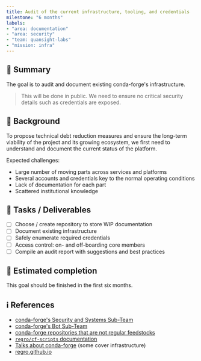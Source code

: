 ```yaml
---
title: Audit of the current infrastructure, tooling, and credentials
milestone: "6 months"
labels:
- "area: documentation"
- "area: security"
- "team: quansight-labs"
- "mission: infra"
---
```


## 📌 Summary

The goal is to audit and document existing conda-forge's infrastructure.

> This will be done in public. 
> We need to ensure no critical security details such as credentials are exposed.

## 📝 Background

To propose technical debt reduction measures and ensure the long-term viability of the project and its growing ecosystem, we first need to understand and document the current status of the platform.

Expected challenges:

- Large number of moving parts across services and platforms
- Several accounts and credentials key to the normal operating conditions
- Lack of documentation for each part
- Scattered institutional knowledge

## 🚀 Tasks / Deliverables

- [ ] Choose / create repository to store WIP documentation
- [ ] Document existing infrastructure
- [ ] Safely enumerate required credentials
- [ ] Access control: on- and off-boarding core members
- [ ] Compile an audit report with suggestions and best practices

## 📅 Estimated completion

This goal should be finished in the first six months.

## ℹ️ References

- [conda-forge's Security and Systems Sub-Team](https://conda-forge.org/docs/orga/subteams.html#security-and-systems-sub-team)
- [conda-forge's Bot Sub-Team](https://conda-forge.org/docs/orga/subteams.html#bot-sub-team)
- [conda-forge repositories that are not regular feedstocks](https://hackmd.io/nlD1rNVzQ-iA2B6o2mLWRA)
- [`regro/cf-scripts` documentation](https://regro.github.io/cf-scripts/)
- [Talks about conda-forge](https://conda-forge.org/docs/user/talks.html) (some cover infrastructure)
- [regro.github.io](https://regro.github.io/)
